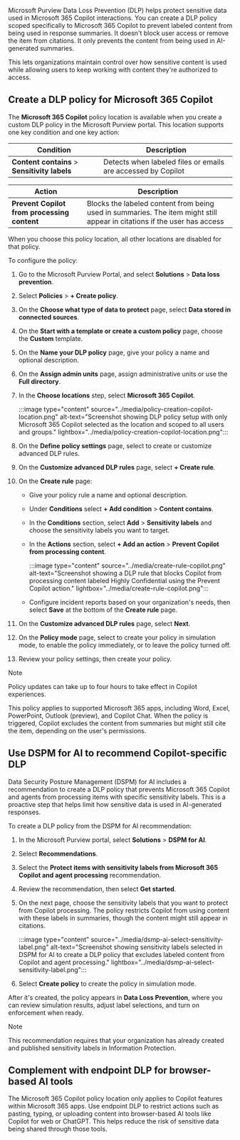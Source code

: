 Microsoft Purview Data Loss Prevention (DLP) helps protect sensitive data used in Microsoft 365 Copilot interactions. You can create a DLP policy scoped specifically to Microsoft 365 Copilot to prevent labeled content from being used in response summaries. It doesn't block user access or remove the item from citations. It only prevents the content from being used in AI-generated summaries.

This lets organizations maintain control over how sensitive content is used while allowing users to keep working with content they're authorized to access.

## Create a DLP policy for Microsoft 365 Copilot

The **Microsoft 365 Copilot** policy location is available when you create a custom DLP policy in the Microsoft Purview portal. This location supports one key condition and one key action:

| Condition | Description |
|-----|-----|
| **Content contains** > **Sensitivity labels** | Detects when labeled files or emails are accessed by Copilot |

| Action | Description |
|-----|-----|
| **Prevent Copilot from processing content** | Blocks the labeled content from being used in summaries. The item might still appear in citations if the user has access |

When you choose this policy location, all other locations are disabled for that policy.

To configure the policy:

1. Go to the Microsoft Purview Portal, and select **Solutions** > **Data loss prevention**.
1. Select **Policies** > **+ Create policy**.
1. On the **Choose what type of data to protect** page, select **Data stored in connected sources**.
1. On the **Start with a template or create a custom policy** page, choose the **Custom** template.
1. On the **Name your DLP policy** page, give your policy a name and optional description.
1. On the **Assign admin units** page, assign administrative units or use the **Full directory**.
1. In the **Choose locations** step, select **Microsoft 365 Copilot**.

    :::image type="content" source="../media/policy-creation-copilot-location.png" alt-text="Screenshot showing DLP policy setup with only Microsoft 365 Copilot selected as the location and scoped to all users and groups." lightbox="../media/policy-creation-copilot-location.png":::

1. On the **Define policy settings** page, select to create or customize advanced DLP rules.
1. On the **Customize advanced DLP rules** page, select **+ Create rule**.
1. On the **Create rule** page:

   - Give your policy rule a name and optional description.
   - Under **Conditions** select **+ Add condition** > **Content contains**.
   - In the **Conditions** section, select **Add** > **Sensitivity labels** and choose the sensitivity labels you want to target.
   - In the **Actions** section, select **+ Add an action** > **Prevent Copilot from processing content**.

       :::image type="content" source="../media/create-rule-copilot.png" alt-text="Screenshot showing a DLP rule that blocks Copilot from processing content labeled Highly Confidential using the Prevent Copilot action." lightbox="../media/create-rule-copilot.png":::

   - Configure incident reports based on your organization's needs, then select **Save** at the bottom of the **Create rule** page.

1. On the **Customize advanced DLP rules** page, select **Next**.
1. On the **Policy mode** page, select to create your policy in simulation mode, to enable the policy immediately, or to leave the policy turned off.
1. Review your policy settings, then create your policy.

> [!NOTE]
> Policy updates can take up to four hours to take effect in Copilot experiences.

This policy applies to supported Microsoft 365 apps, including Word, Excel, PowerPoint, Outlook (preview), and Copilot Chat. When the policy is triggered, Copilot excludes the content from summaries but might still cite the item, depending on the user's permissions.

## Use DSPM for AI to recommend Copilot-specific DLP

Data Security Posture Management (DSPM) for AI includes a recommendation to create a DLP policy that prevents Microsoft 365 Copilot and agents from processing items with specific sensitivity labels. This is a proactive step that helps limit how sensitive data is used in AI-generated responses.

To create a DLP policy from the DSPM for AI recommendation:

1. In the Microsoft Purview portal, select **Solutions** > **DSPM for AI**.
1. Select **Recommendations**.
1. Select the **Protect items with sensitivity labels from Microsoft 365 Copilot and agent processing** recommendation.
1. Review the recommendation, then select **Get started**.
1. On the next page, choose the sensitivity labels that you want to protect from Copilot processing. The policy restricts Copilot from using content with these labels in summaries, though the content might still appear in citations.

   :::image type="content" source="../media/dsmp-ai-select-sensitivity-label.png" alt-text="Screenshot showing sensitivity labels selected in DSPM for AI to create a DLP policy that excludes labeled content from Copilot and agent processing." lightbox="../media/dsmp-ai-select-sensitivity-label.png":::

1. Select **Create policy** to create the policy in simulation mode.

After it's created, the policy appears in **Data Loss Prevention**, where you can review simulation results, adjust label selections, and turn on enforcement when ready.

> [!NOTE]
> This recommendation requires that your organization has already created and published sensitivity labels in Information Protection.

## Complement with endpoint DLP for browser-based AI tools

The Microsoft 365 Copilot policy location only applies to Copilot features within Microsoft 365 apps. Use endpoint DLP to restrict actions such as pasting, typing, or uploading content into browser-based AI tools like Copilot for web or ChatGPT. This helps reduce the risk of sensitive data being shared through those tools.
